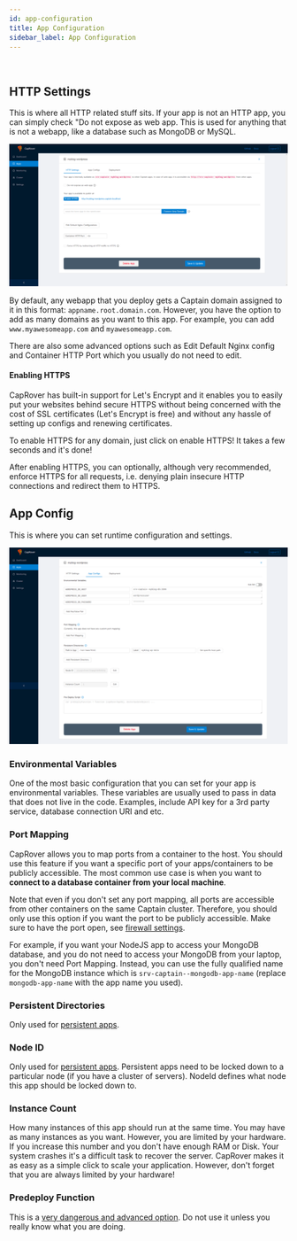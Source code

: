 ```yaml
---
id: app-configuration
title: App Configuration
sidebar_label: App Configuration
---
```


<br/>

## HTTP Settings

This is where all HTTP related stuff sits. If your app is not an HTTP app, you can simply check "Do not expose as web app. This is used for anything that is not a webapp, like a database such as MongoDB or MySQL.

![httpsettings](/img/docs/app-http.png)

By default, any webapp that you deploy gets a Captain domain assigned to it in this format: `appname.root.domain.com`. However, you have the option to add as many domains as you want to this app. For example, you can add `www.myawesomeapp.com` and `myawesomeapp.com`.

There are also some advanced options such as Edit Default Nginx config and Container HTTP Port which you usually do not need to edit.

#### Enabling HTTPS

CapRover has built-in support for Let's Encrypt and it enables you to easily put your websites behind secure HTTPS without being concerned with the cost of SSL certificates (Let's Encrypt is free) and without any hassle of setting up configs and renewing certificates.

To enable HTTPS for any domain, just click on enable HTTPS! It takes a few seconds and it's done!

After enabling HTTPS, you can optionally, although very recommended, enforce HTTPS for all requests, i.e. denying plain insecure HTTP connections and redirect them to HTTPS.


## App Config

This is where you can set runtime configuration and settings.

![appconfig](/img/docs/app-vars.png)

### Environmental Variables

One of the most basic configuration that you can set for your app is environmental variables. These variables are usually used to pass in data that does not live in the code. Examples, include API key for a 3rd party service, database connection URI and etc. 

### Port Mapping

CapRover allows you to map ports from a container to the host. You should use this feature if you want a specific port of your apps/containers to be publicly accessible. The most common use case is when you want to **connect to a database container from your local machine**.

Note that even if you don't set any port mapping, all ports are accessible from other containers on the same Captain cluster. Therefore, you should only use this option if you want the port to be publicly accessible. Make sure to have the port open, see [firewall settings](firewall.md).

For example, if you want your NodeJS app to access your MongoDB database, and you do not need to access your MongoDB from your laptop, you don't need Port Mapping. Instead, you can use the fully qualified name for the MongoDB instance which is `srv-captain--mongodb-app-name` (replace `mongodb-app-name` with the app name you used).

### Persistent Directories

Only used for [persistent apps](persistent-apps.md).

### Node ID

Only used for [persistent apps](persistent-apps.md). Persistent apps need to be locked down to a particular node (if you have a cluster of servers). NodeId defines what node this app should be locked down to.

### Instance Count

How many instances of this app should run at the same time. You may have as many instances as you want. However, you are limited by your hardware. If you increase this number and you don't have enough RAM or Disk. Your system crashes it's a difficult task to recover the server. CapRover makes it as easy as a simple click to scale your application. However, don't forget that you are always limited by your hardware!

### Predeploy Function

This is a [very dangerous and advanced option](pre-deploy-script.md). Do not use it unless you really know what you are doing.
